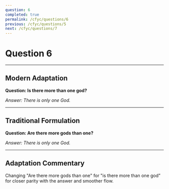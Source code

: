 ```yaml
---
question: 6
completed: true
permalink: /cfyc/questions/6
previous: /cfyc/questions/5
next: /cfyc/questions/7
---
```

# Question 6

---
## Modern Adaptation
**Question: Is there more than one god?**

*Answer: There is only one God.*

---
## Traditional Formulation
**Question: Are there more gods than one?**

*Answer: There is only one God.*

---
## Adaptation Commentary
Changing "Are there more gods than one" for "is there more than one god" for closer parity with the answer and smoother flow.